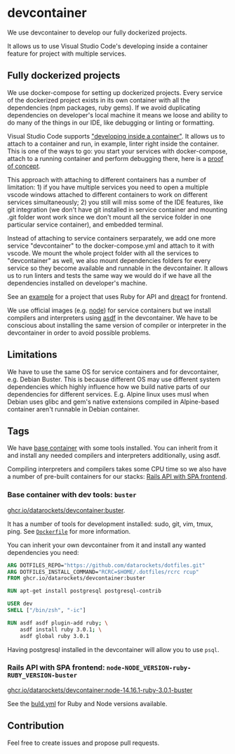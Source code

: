 # devcontainer

We use devcontainer to develop our fully dockerized projects.

It allows us to use Visual Studio Code's developing inside a container feature for project with multiple services.

## Fully dockerized projects

We use docker-compose for setting up dockerized projects. Every service of the dockerized project exists in its own container with all the dependencies (npm packages, ruby gems). If we avoid duplicating dependencies on developer's local machine it means we loose and ability to do many of the things in our IDE, like debugging or linting or formatting.

Visual Studio Code supports ["developing inside a container"](https://code.visualstudio.com/docs/remote/containers). It allows us to attach to a container and run, in example, linter right inside the container. This is one of the ways to go: you start your services with docker-compose, attach to a running container and perform debugging there, here is a [proof of concept](https://github.com/datarockets/vscode-docker-compose-poc).

This approach with attaching to different containers has a number of limitation: 1) if you have multiple services you need to open a multiple vscode windows attached to different containers to work on different services simultaneously; 2) you still will miss some of the IDE features, like git integration (we don't have git installed in service container and mounting .git folder wont work since we don't mount all the service folder in one particular service container), and embedded terminal.

Instead of attaching to service containers serparately, we add one more service "devcontainer" to the docker-compose.yml and attach to it with vscode. We mount the whole project folder with all the services to "devcontainer" as well, we also mount dependencies folders for every service so they become available and runnable in the devcontainer. It allows us to run linters and tests the same way we would do if we have all the dependencies installed on developer's machine.

See an [example](examples/ruby-api-with-spa-frontend) for a project that uses Ruby for API and [dreact](https://github.com/datarockets/dreact) for frontend.

We use official images (e.g. [node](https://hub.docker.com/_/node)) for service containers but we install compilers and interpreters using [asdf](https://asdf-vm.com/) in the devcontainer. We have to be conscious about installing the same version of compiler or interpreter in the devcontainer in order to avoid possible problems.


## Limitations

We have to use the same OS for service containers and for devcontainer, e.g. Debian Buster. This is because different OS may use different system dependencies which highly influence how we build native parts of our dependencies for different services. E.g. Alpine linux uses musl when Debian uses glibc and gem's native extensions compiled in Alpine-based container aren't runnable in Debian container.


## Tags

We have [base container](#base-container-with-dev-tools-buster) with some tools installed. You can inherit from it and install any needed compilers and interpreters additionally, using asdf.

Compiling interpreters and compilers takes some CPU time so we also have a number of pre-built containers for our stacks: [Rails API with SPA frontend](#rails-api-with-spa-frontend-node-node_version-ruby-ruby_version-buster).

### Base container with dev tools: `buster`

[ghcr.io/datarockets/devcontainer:buster](https://ghcr.io/datarockets/devcontainer:buster).

It has a number of tools for development installed: sudo, git, vim, tmux, ping. See [`Dockerfile`](Dockerfile) for more information.

You can inherit your own devcontainer from it and install any wanted dependencies you need:

```Dockerfile
ARG DOTFILES_REPO="https://github.com/datarockets/dotfiles.git"
ARG DOTFILES_INSTALL_COMMAND="RCRC=$HOME/.dotfiles/rcrc rcup"
FROM ghcr.io/datarockets/devcontainer:buster

RUN apt-get install postgresql postgresql-contrib

USER dev
SHELL ["/bin/zsh", "-ic"]

RUN asdf asdf plugin-add ruby; \
    asdf install ruby 3.0.1; \
    asdf global ruby 3.0.1
```

Having postgresql installed in the devcontainer will allow you to use `psql`.

### Rails API with SPA frontend: `node-NODE_VERSION-ruby-RUBY_VERSION-buster`

[ghcr.io/datarockets/devcontainer:node-14.16.1-ruby-3.0.1-buster](https://ghcr.io/datarockets/devcontainer:node-14.16.1-ruby-3.0.1-buster)

See the [buld.yml](.github/workflows/build.yml#L36-L37) for Ruby and Node versions available.


## Contribution

Feel free to create issues and propose pull requests.
